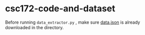 # csc172-code-and-dataset

Before running `data_extractor.py` , make sure [data.json](https://www.kaggle.com/datasets/corollari/github-repositories) is already downloaded in the directory.
